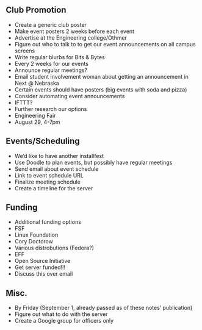 ## Club Promotion

  - Create a generic club poster
  - Make event posters 2 weeks before each event
  - Advertise at the Engineering college/Othmer
  - Figure out who to talk to to get our event announcements on all
    campus screens
  - Write regular blurbs for Bits & Bytes
  - Every 2 weeks for our events
  - Announce regular meetings?
  - Email student involvement woman about getting an announcement in
    Next @ Nebraska
  - Certain events should have posters (big events with soda and pizza)
  - Consider automating event announcements
  - IFTTT?
  - Further research our options
  - Engineering Fair
  - August 29, 4-7pm

## Events/Scheduling

  - We’d like to have another installfest
  - Use Doodle to plan events, but possibly have regular meetings
  - Send email about event schedule
  - Link to event schedule URL
  - Finalize meeting schedule
  - Create a timeline for the server

## Funding

  - Additional funding options
  - FSF
  - Linux Foundation
  - Cory Doctorow
  - Various distrobutions (Fedora?)
  - EFF
  - Open Source Initiative
  - Get server funded\!\!\!
  - Discuss this over email

## Misc.

  - By Friday (September 1, already passed as of these notes’
    publication)
  - Figure out what to do with the server
  - Create a Google group for officers only

